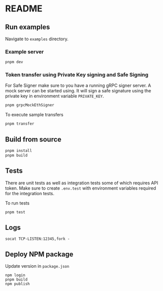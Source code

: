 # README

## Run examples

Navigate to `examples` directory.

### Example server

```sh
pnpm dev
```

### Token transfer using Private Key signing and Safe Signing

For Safe Signer make sure to you have a running gRPC signer server. A mock server can be started using. It will sign a safe signature using the private key in environment variable `PRIVATE_KEY`.

```sh
pnpm grpcMockEthSigner
```

To execute sample transfers

```sh
pnpm transfer
```

## Build from source

```sh
pnpm install
pnpm build
```

## Tests

There are unit tests as well as integration tests some of which requires API token. Make sure to create
`.env.test` with environment variables required for the integration tests.

To run tests

```sh
pnpm test
```

## Logs

```
socat TCP-LISTEN:12345,fork -
```

## Deploy NPM package

Update version in `package.json`

```
npm login
pnpm build
npm publish
```

